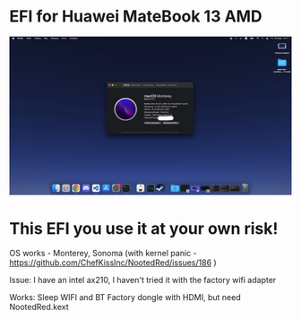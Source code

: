 # EFI for Huawei MateBook 13 AMD

<img src="image.png" alt="Alt text" title="Optional title">

# This EFI you use it at your own risk!

OS works - Monterey, Sonoma (with kernel panic - https://github.com/ChefKissInc/NootedRed/issues/186 )

Issue: 
I have an intel ax210, I haven't tried it with the factory wifi adapter

Works:
Sleep
WIFI and BT
Factory dongle with HDMI, but need NootedRed.kext

